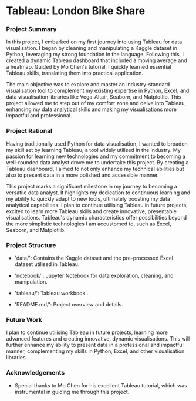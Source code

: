 # Tableau: London Bike Share 

### Project Summary
In this project, I embarked on my first journey into using Tableau for data visualisation. I began by cleaning and 
manipulating a Kaggle dataset in Python, leveraging my strong foundation in the language. Following this, I created a 
dynamic Tableau dashboard that included a moving average and a heatmap. Guided by Mo Chen's tutorial, I quickly learned
essential Tableau skills, translating them into practical application.

The main objective was to explore and master an industry-standard visualisation tool to complement my existing expertise
in Python, Excel, and data visualisation libraries like Vega-Altair, Seaborn, and Matplotlib. This project allowed me to
step out of my comfort zone and delve into Tableau, enhancing my data analytical skills and making my visualisations 
more impactful and professional.

### Project Rational
Having traditionally used Python for data visualisation, I wanted to broaden my skill set by learning Tableau, a tool 
widely utilised in the industry. My passion for learning new technologies and my commitment to becoming a well-rounded 
data analyst drove me to undertake this project. By creating a Tableau dashboard, I aimed to not only enhance my 
technical abilities but also to present data in a more polished and accessible manner.

This project marks a significant milestone in my journey to becoming a versatile data analyst. It highlights my 
dedication to continuous learning and my ability to quickly adapt to new tools, ultimately boosting my data analytical
capabilities. I plan to continue utilising Tableau in future projects, excited to learn more Tableau skills and create 
innovative, presentable visualisations. Tableau's dynamic characteristics offer possibilities beyond the more simplistic 
technologies I am accustomed to, such as Excel, Seaborn, and Matplotlib.

### Project Structure
- 'data/': Contains the Kaggle dataset and the pre-processed Excel dataset utilised in Tableau.

- 'notebook/': Jupyter Notebook for data exploration, cleaning, and manipulation.

- 'tableau/': Tableau workbook .

- 'README.md/': Project overview and details.

### Future Work
I plan to continue utilising Tableau in future projects, learning more advanced features and creating innovative, 
dynamic visualisations. This will further enhance my ability to present data in a professional and impactful manner, 
complementing my skills in Python, Excel, and other visualisation libraries.

### Acknowledgements
- Special thanks to Mo Chen for his excellent Tableau tutorial, which was instrumental in guiding me through this 
project.
